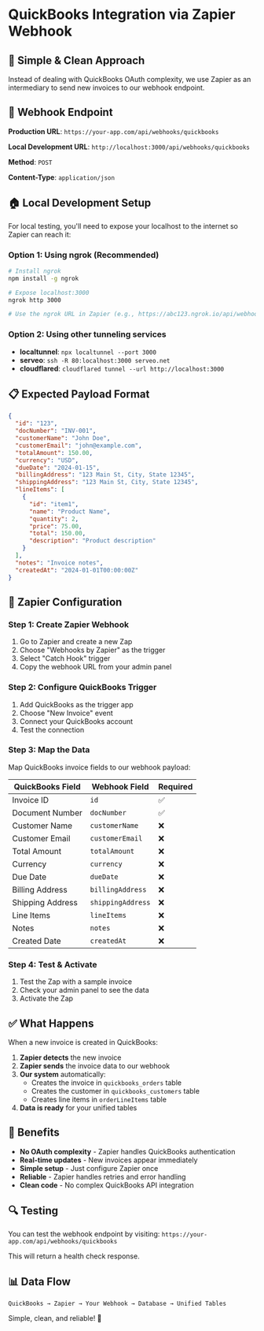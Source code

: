 # QuickBooks Integration via Zapier Webhook

## 🎯 Simple & Clean Approach

Instead of dealing with QuickBooks OAuth complexity, we use Zapier as an intermediary to send new invoices to our webhook endpoint.

## 📡 Webhook Endpoint

**Production URL**: `https://your-app.com/api/webhooks/quickbooks`

**Local Development URL**: `http://localhost:3000/api/webhooks/quickbooks`

**Method**: `POST`

**Content-Type**: `application/json`

## 🏠 Local Development Setup

For local testing, you'll need to expose your localhost to the internet so Zapier can reach it:

### Option 1: Using ngrok (Recommended)
```bash
# Install ngrok
npm install -g ngrok

# Expose localhost:3000
ngrok http 3000

# Use the ngrok URL in Zapier (e.g., https://abc123.ngrok.io/api/webhooks/quickbooks)
```

### Option 2: Using other tunneling services
- **localtunnel**: `npx localtunnel --port 3000`
- **serveo**: `ssh -R 80:localhost:3000 serveo.net`
- **cloudflared**: `cloudflared tunnel --url http://localhost:3000`

## 📋 Expected Payload Format

```json
{
  "id": "123",
  "docNumber": "INV-001",
  "customerName": "John Doe",
  "customerEmail": "john@example.com",
  "totalAmount": 150.00,
  "currency": "USD",
  "dueDate": "2024-01-15",
  "billingAddress": "123 Main St, City, State 12345",
  "shippingAddress": "123 Main St, City, State 12345",
  "lineItems": [
    {
      "id": "item1",
      "name": "Product Name",
      "quantity": 2,
      "price": 75.00,
      "total": 150.00,
      "description": "Product description"
    }
  ],
  "notes": "Invoice notes",
  "createdAt": "2024-01-01T00:00:00Z"
}
```

## 🔧 Zapier Configuration

### Step 1: Create Zapier Webhook
1. Go to Zapier and create a new Zap
2. Choose "Webhooks by Zapier" as the trigger
3. Select "Catch Hook" trigger
4. Copy the webhook URL from your admin panel

### Step 2: Configure QuickBooks Trigger
1. Add QuickBooks as the trigger app
2. Choose "New Invoice" event
3. Connect your QuickBooks account
4. Test the connection

### Step 3: Map the Data
Map QuickBooks invoice fields to our webhook payload:

| QuickBooks Field | Webhook Field | Required |
|------------------|---------------|----------|
| Invoice ID | `id` | ✅ |
| Document Number | `docNumber` | ✅ |
| Customer Name | `customerName` | ❌ |
| Customer Email | `customerEmail` | ❌ |
| Total Amount | `totalAmount` | ❌ |
| Currency | `currency` | ❌ |
| Due Date | `dueDate` | ❌ |
| Billing Address | `billingAddress` | ❌ |
| Shipping Address | `shippingAddress` | ❌ |
| Line Items | `lineItems` | ❌ |
| Notes | `notes` | ❌ |
| Created Date | `createdAt` | ❌ |

### Step 4: Test & Activate
1. Test the Zap with a sample invoice
2. Check your admin panel to see the data
3. Activate the Zap

## ✅ What Happens

When a new invoice is created in QuickBooks:

1. **Zapier detects** the new invoice
2. **Zapier sends** the invoice data to our webhook
3. **Our system** automatically:
   - Creates the invoice in `quickbooks_orders` table
   - Creates the customer in `quickbooks_customers` table
   - Creates line items in `orderLineItems` table
4. **Data is ready** for your unified tables

## 🚀 Benefits

- **No OAuth complexity** - Zapier handles QuickBooks authentication
- **Real-time updates** - New invoices appear immediately
- **Simple setup** - Just configure Zapier once
- **Reliable** - Zapier handles retries and error handling
- **Clean code** - No complex QuickBooks API integration

## 🔍 Testing

You can test the webhook endpoint by visiting:
`https://your-app.com/api/webhooks/quickbooks`

This will return a health check response.

## 📊 Data Flow

```
QuickBooks → Zapier → Your Webhook → Database → Unified Tables
```

Simple, clean, and reliable! 🎯
